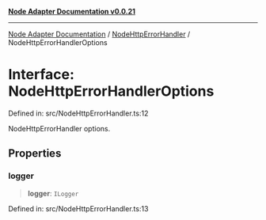 [**Node Adapter Documentation v0.0.21**](../../README.md)

***

[Node Adapter Documentation](../../modules.md) / [NodeHttpErrorHandler](../README.md) / NodeHttpErrorHandlerOptions

# Interface: NodeHttpErrorHandlerOptions

Defined in: src/NodeHttpErrorHandler.ts:12

NodeHttpErrorHandler options.

## Properties

### logger

> **logger**: `ILogger`

Defined in: src/NodeHttpErrorHandler.ts:13

